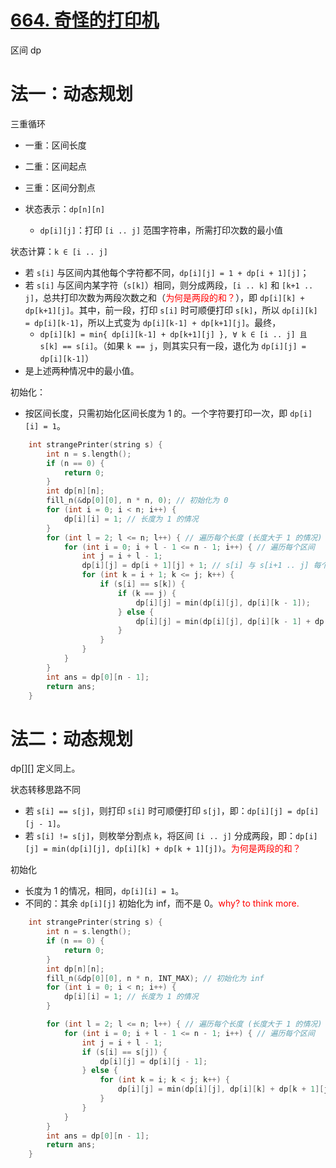 # [664. 奇怪的打印机](https://leetcode.cn/problems/strange-printer/)

区间 dp

# 法一：动态规划

三重循环
- 一重：区间长度
- 二重：区间起点
- 三重：区间分割点

- 状态表示：`dp[n][n]`
  - `dp[i][j]`：打印 `[i .. j]` 范围字符串，所需打印次数的最小值

状态计算：`k ∈ [i .. j]`
- 若 `s[i]` 与区间内其他每个字符都不同，`dp[i][j] = 1 + dp[i + 1][j]`；
- 若 `s[i]` 与区间内某字符（`s[k]`）相同，则分成两段，`[i .. k]` 和 `[k+1 .. j]`，总共打印次数为两段次数之和（<font color="red">为何是两段的和？</font>），即 `dp[i][k] + dp[k+1][j]`。其中，前一段，打印 `s[i]` 时可顺便打印 `s[k]`，所以 `dp[i][k] = dp[i][k-1]`，所以上式变为 `dp[i][k-1] + dp[k+1][j]`。最终，
  - `dp[i][k] = min{ dp[i][k-1] + dp[k+1][j] }, ∀ k ∈ [i .. j] 且 s[k] == s[i]`。（如果 `k == j`，则其实只有一段，退化为 `dp[i][j] = dp[i][k-1]`）
- 是上述两种情况中的最小值。

初始化：
- 按区间长度，只需初始化区间长度为 1 的。一个字符要打印一次，即 `dp[i][i] = 1`。

```cpp
    int strangePrinter(string s) {
        int n = s.length();
        if (n == 0) {
            return 0;
        }
        int dp[n][n];
        fill_n(&dp[0][0], n * n, 0); // 初始化为 0
        for (int i = 0; i < n; i++) {
            dp[i][i] = 1; // 长度为 1 的情况
        }
        for (int l = 2; l <= n; l++) { // 遍历每个长度 (长度大于 1 的情况)
            for (int i = 0; i + l - 1 <= n - 1; i++) { // 遍历每个区间
                int j = i + l - 1;
                dp[i][j] = dp[i + 1][j] + 1; // s[i] 与 s[i+1 .. j] 每个字符都不同
                for (int k = i + 1; k <= j; k++) {
                    if (s[i] == s[k]) {
                        if (k == j) {
                            dp[i][j] = min(dp[i][j], dp[i][k - 1]);
                        } else {
                            dp[i][j] = min(dp[i][j], dp[i][k - 1] + dp[k + 1][j]);
                        }
                    }
                }
            }
        }
        int ans = dp[0][n - 1];
        return ans;
    }
```

# 法二：动态规划

dp[][] 定义同上。

状态转移思路不同
- 若 `s[i] == s[j]`，则打印 `s[i]` 时可顺便打印 `s[j]`，即：`dp[i][j] = dp[i][j - 1]`。
- 若 `s[i] != s[j]`，则枚举分割点 `k`，将区间 `[i .. j]` 分成两段，即：`dp[i][j] = min(dp[i][j], dp[i][k] + dp[k + 1][j])`。<font color="red">为何是两段的和？</font>

初始化
- 长度为 1 的情况，相同，`dp[i][i] = 1`。
- 不同的：其余 `dp[i][j]` 初始化为 inf，而不是 0。<font color="red">why? to think more.</font>

```cpp
    int strangePrinter(string s) {
        int n = s.length();
        if (n == 0) {
            return 0;
        }
        int dp[n][n];
        fill_n(&dp[0][0], n * n, INT_MAX); // 初始化为 inf
        for (int i = 0; i < n; i++) {
            dp[i][i] = 1; // 长度为 1 的情况
        }

        for (int l = 2; l <= n; l++) { // 遍历每个长度 (长度大于 1 的情况)
            for (int i = 0; i + l - 1 <= n - 1; i++) { // 遍历每个区间
                int j = i + l - 1;
                if (s[i] == s[j]) {
                    dp[i][j] = dp[i][j - 1];
                } else {
                    for (int k = i; k < j; k++) {
                        dp[i][j] = min(dp[i][j], dp[i][k] + dp[k + 1][j]);
                    }
                }
            }
        }
        int ans = dp[0][n - 1];
        return ans;
    }
```
